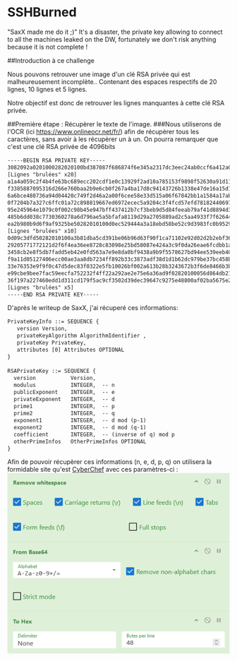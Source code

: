# SSHBurned
"SaxX made me do it ;)"
It's a disaster, the private key allowing to connect to all the machines leaked on the DW, fortunately we don't risk anything because it is not complete !

##Introduction à ce challenge

Nous pouvons retrouver une image d'un clé RSA privée qui est malheureusement incomplète..
Contenant des espaces respectifs de 20 lignes, 10 lignes et 5 lignes.

Notre objectif est donc de retrouver les lignes manquantes à cette clé RSA privée.

##Première étape : Récupèrer le texte de l'image.
###Nous utiliserons de l'OCR (ici https://www.onlineocr.net/fr/) afin de récupèrer tous les caractères, sans avoir à les récupèrer un à un.
On pourra remarquer que c'est une clé RSA privée de 4096bits

```
-----BEGIN RSA PRIVATE KEY-----
3082092a0201000282020100bd387087f686874f6e345a2317dc3eec24ab0ccf6a412a05e5f1040b374b7207be50a014
[Lignes "brulées" x20]
a1a4a059c2f4b4fe63bc689ecc202cdf1e0c13929f2ad10a785153f9898f52630a91d11204690282010100e7db92db07
f3385887095316d266e760baa2b9e6cb0f267a4ba17d8c94143726b1338e47de16a15d137324b5e58591908da3aae0ad
6a6bce480736a94d04420c749f2d46a2a00f6cee58e33d515a06f67842bb1a1584a17ab355efd1875d9b2aede3458fff
0f7204b7a327c6ffc01a72c898819667ed6972ecec5a9204c3f4fcd57efd78182440697b9b6e3c9cbf7b18273f7582af
95e245964e1079c0f002c98b45e947bff437412b7cf3beb9d5d84feeab79af41d8894d310add8ffc5eba5d2d915efbc7
485b6dd038c7730360278a6d796ae5a5bfafa8119d29a2705889ad2c5aa4933f7f626446a1e84f7ca7050ed92a0ac020
ea2b980b9d6f9af9325be50282010100d0ec529444a3a18ebd58be52c9d3983fc0b95299f01e044528d3c5f92533a7e6
[Lignes "brulées" x10]
0d09c3dfd50282010100a3b81dba5cd391be06b96d63f90f1ca71102e92d02d2b2ebf363892785b4a6250940e5f4503a
29205771772121d2f6f4ea36ee8728c83098e25bd58087e424a3c9f0da26eae6fcdbb1acba1bf756b8793c7c3b41cba4
3458cb2e8f5db7fadd5eb42e0fd563a7e9e8da0bf9438a9b9f5578627bd94ee539eeb40de7dac5d4a213e7d13bd3a7a4
f9a11d05127406ecc00ae3aa8db7234ff892b33c3873adf38d1d1b62dc979be37bc458b16af30fa311d08d85035da193
33e76353e9f9f0c47d5dec83f0322e5fb10026bf002a613b28b3243672b3f6de8466b3bfa08e071dac8f6065acc4fdf2
e99cbe9bee7fac59eecfa752232f4ff22a292ae2e75e6a36ad9f02820100056d864db21a6071724ca2a70091750d7a7a
36f197a227460edd1d311cd179f5ac9cf3502d39dec39647c9275e48800af02ba5675e2a3dfb3c10b524cc972f99e3a3
[Lignes "brulées" x5]
-----END RSA PRIVATE KEY-----
```


D'après le writeup de SaxX, j'ai récuperé ces informations:
```         
PrivateKeyInfo ::= SEQUENCE {
   version Version,
   privateKeyAlgorithm AlgorithmIdentifier ,
   privateKey PrivateKey,
   attributes [0] Attributes OPTIONAL
}

RSAPrivateKey ::= SEQUENCE {
  version           Version,
  modulus           INTEGER,  -- n
  publicExponent    INTEGER,  -- e
  privateExponent   INTEGER,  -- d
  prime1            INTEGER,  -- p
  prime2            INTEGER,  -- q
  exponent1         INTEGER,  -- d mod (p-1)
  exponent2         INTEGER,  -- d mod (q-1)
  coefficient       INTEGER,  -- (inverse of q) mod p
  otherPrimeInfos   OtherPrimeInfos OPTIONAL
}
```

Afin de pouvoir récupèrer ces informations (n, e, d, p, q) on utilisera la formidable site qu'est [CyberChef](https://gchq.github.io/CyberChef/) avec ces paramètres-ci :
![SSHBurned](settings.png)



